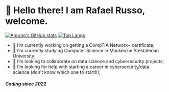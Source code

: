 # 👋 Hello there! I am Rafael Russo, welcome.

[![Anurag's GitHub stats](https://github-readme-stats.vercel.app/api?username=Rafa-Russo&show_icons=true&theme=midnight-purple)](https://github.com/anuraghazra/github-readme-stats)
[![Top Langs](https://github-readme-stats.vercel.app/api/top-langs/?username=Rafa-Russo&layout=compact&theme=midnight-purple)](https://github.com/anuraghazra/github-readme-stats)

- 🔭 I’m currently working on getting a CompTIA Network+ certificate;
- 🌱 I’m currently studying Computer Science in Mackenzie Presbiterian University;
- 👯 I’m looking to collaborate on data science and cybersecurity projects;
- 🤔 I’m looking for help with starting a career in cybersecurity/data science (don't know which one to start!!);

##### Coding since 2022

